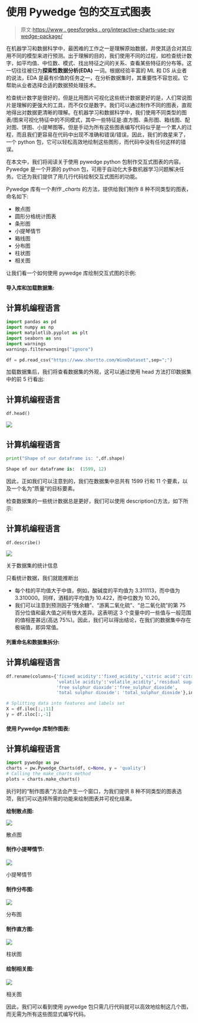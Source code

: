 # 使用 Pywedge 包的交互式图表

> 原文:[https://www . geesforgeks . org/interactive-charts-use-py wedge-package/](https://www.geeksforgeeks.org/interactive-charts-using-pywedge-package/)

在机器学习和数据科学中，最困难的工作之一是理解原始数据，并使其适合对其应用不同的模型来进行预测。出于理解的目的，我们使用不同的过程，如检查统计数字，如平均值、中位数、模式、找出特征之间的关系、查看某些特征的分布等。这一切往往被归为**探索性数据分析(EDA)** 一词。根据经验丰富的 ML 和 DS 从业者的说法，EDA 是最有价值的任务之一，在分析数据集时，其重要性不容忽视。它帮助从业者选择合适的数据预处理技术。

检查统计数字是很好的，但是比用图片可视化这些统计数据更好的是，人们常说图片是理解的更强大的工具，而不仅仅是数字。我们可以通过制作不同的图表，直观地得出对数据更清晰的理解。在机器学习和数据科学中，我们使用不同类型的图表/图来可视化特征中的不同模式，其中一些特征是:直方图、条形图、箱线图、配对图、饼图、小提琴图等。但是手动为所有这些图表编写代码似乎是一个累人的过程，而且我们更容易在代码中出现不准确和错误/错误。因此，我们的救星来了，一个 python 包，它可以轻松高效地绘制这些图形，而代码中没有任何这样的错误。

在本文中，我们将阅读关于使用 pywedge python 包制作交互式图表的内容。Pywedge 是一个开源的 python 包，可用于自动化大多数机器学习问题解决任务。它还为我们提供了用几行代码绘制交互式图形的功能。

Pywedge 库有一个*制作 _charts* 的方法，提供给我们制作 8 种不同类型的图表，命名如下:

*   散点图
*   圆形分格统计图表
*   条形图
*   小提琴情节
*   箱线图
*   分布图
*   柱状图
*   相关图

让我们看一个如何使用 pywedge 库绘制交互式图的示例:

#### 导入库和加载数据集:

## 计算机编程语言

```py
import pandas as pd
import numpy as np
import matplotlib.pyplot as plt
import seaborn as sns
import warnings
warnings.filterwarnings("ignore")

df = pd.read_csv("https://www.shortto.com/WineDataset",sep=";")
```

加载数据集后，我们将查看数据集的外观，这可以通过使用 head 方法打印数据集中的前 5 行看出:

## 计算机编程语言

```py
df.head()
```

![](img/1aa1dc4cf78296b7ead9d72b12e26765.png)

## 计算机编程语言

```py
print("Shape of our dataframe is: ",df.shape)
```

```py
Shape of our dataframe is:  (1599, 12)
```

因此，正如我们可以注意到的，我们在数据集中总共有 1599 行和 11 个要素，以及一个名为“质量”的目标要素。

检查数据集的一些统计数据总是更好，我们可以使用 description()方法，如下所示:

## 计算机编程语言

```py
df.describe()
```

![](img/3fee96bfdac275a7462da47ed78a296a.png)

关于数据集的统计信息

只看统计数据，我们就能推断出

*   每个柱的平均值大于中值，例如，酸碱度的平均值为 3.311113，而中值为 3.310000。同样，酒精的平均值为 10.422，而中位数为 10.20。
*   我们可以注意到预测因子“残余糖”、“游离二氧化硫”、“总二氧化硫”的第 75 百分位值和最大值之间有很大差异。这表明这 3 个变量中的一些值与一般范围的值相差甚远(高达 75%)。因此，我们可以得出结论，在我们的数据集中存在极端值，即异常值。

#### 列重命名和数据集拆分:

## 计算机编程语言

```py
df.rename(columns={'ficxed acidity':'fixed_acidity','citric acid':'citric_acid',
                   'volatile acidity':'volatile_acidity','residual sugar':'residual_sugar',
                   'free sulphur dioxide':'free_sulphur_dioxide',
                   'total sulphur dioxide': 'total_sulphur_dioxide'},inplace=True)

# Splitting data into features and labels set
X = df.iloc[:,:11]
y = df.iloc[:,-1]
```

#### 使用 Pywedge 库制作图表:

## 计算机编程语言

```py
import pywedge as pw
charts = pw.Pywedge_Charts(df, c=None, y = 'quality')
# Calling the make_charts method
plots = charts.make_charts()
```

执行时的“制作图表”方法会产生一个窗口，为我们提供 8 种不同类型的图表选项，我们可以选择所需的功能来绘制图表并可视化结果。

**绘制散点图:**

![](img/94fe514c325a8e6b89e17b1401e53e32.png)

散点图

#### 制作小提琴情节:

![](img/6ee72a2f68ca8d2a8372a4b05c1a3c53.png)

小提琴情节

#### 制作分布图:

![](img/d68e3bcffd360b1a09904cc94abd9476.png)

分布图

#### 制作直方图:

![](img/b0b111046bd4f03631c10118f41f3445.png)

柱状图

#### **绘制相关图:**

![](img/c66d96285631cd1704c4fdb695de9cdc.png)

相关图

因此，我们可以看到使用 pywedge 包只需几行代码就可以高效地绘制这几个图，而无需为所有这些图显式编写代码。